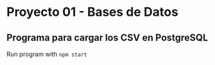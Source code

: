 # Proyecto 01 - Bases de Datos

## Programa para cargar los CSV en PostgreSQL

Run program with `npm start`
